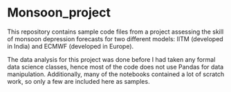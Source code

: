 # Monsoon_project

This repository contains sample code files from a project assessing the skill of monsoon depression forecasts for two different models: IITM (developed in India) and ECMWF (developed in Europe).

The data analysis for this project was done before I had taken any formal data science classes, hence most of the code does not use Pandas for data manipulation. Additionally, many of the notebooks contained a lot of scratch work, so only a few are included here as samples.
